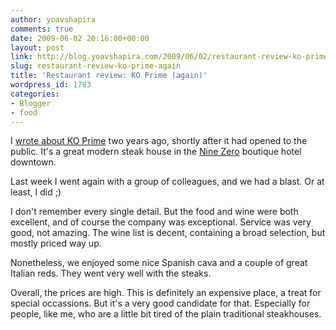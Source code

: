 ```yaml
---
author: yoavshapira
comments: true
date: 2009-06-02 20:16:00+00:00
layout: post
link: http://blog.yoavshapira.com/2009/06/02/restaurant-review-ko-prime-again/
slug: restaurant-review-ko-prime-again
title: 'Restaurant review: KO Prime (again)'
wordpress_id: 1783
categories:
- Blogger
- food
---
```


I [wrote about KO Prime](http://yoavs.blogspot.com/2007/08/restaurant-review-ko-prime.html) two years ago, shortly after it had opened to the public.  It's a great modern steak house in the [Nine Zero](http://www.ninezero.com/) boutique hotel downtown.

  


Last week I went again with a group of colleagues, and we had a blast.  Or at least, I did ;)

  


I don't remember every single detail.  But the food and wine were both excellent, and of course the company was exceptional.  Service was very good, not amazing.  The wine list is decent, containing a broad selection, but mostly priced way up.

  


Nonetheless, we enjoyed some nice Spanish cava and a couple of great Italian reds.  They went very well with the steaks.

  


Overall, the prices are high.  This is definitely an expensive place, a treat for special occassions.  But it's a very good candidate for that.  Especially for people, like me, who are a little bit tired of the plain traditional steakhouses.
